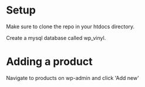 # Setup

Make sure to clone the repo in your htdocs directory. 

Create a mysql database called wp_vinyl.

# Adding a product

Navigate to products on wp-admin and click 'Add new'
